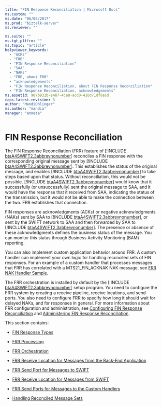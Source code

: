 ```yaml
---
title: "FIN Response Reconciliation | Microsoft Docs"
ms.custom: ""
ms.date: "06/08/2017"
ms.prod: "biztalk-server"
ms.reviewer: ""

ms.suite: ""
ms.tgt_pltfrm: ""
ms.topic: "article"
helpviewer_keywords: 
  - "ACKs"
  - "FRR"
  - "FIN Response Reconciliation"
  - "SAA"
  - "NAKs"
  - "FRR, about FRR"
  - "acknowledgements"
  - "FIN Response Reconciliation, about FIN Response Reconciliation"
  - "FIN Response Reconciliation, acknowledgements"
ms.assetid: 987b932b-e487-4ca8-acd0-410d71df8e6d
caps.latest.revision: 3
author: "MandiOhlinger"
ms.author: "mandia"
manager: "anneta"
---
```

# FIN Response Reconciliation
The FIN Response Reconciliation (FRR) feature of [!INCLUDE [btaA4SWIFT2.3abbrevnonumber](../../includes/btaa4swift2-3abbrevnonumber-md.md)] reconciles a FIN response with the corresponding original message sent by [!INCLUDE [btaA4SWIFT2.3abbrevnonumber](../../includes/btaa4swift2-3abbrevnonumber-md.md)]. This establishes the status of the original message, and enables [!INCLUDE [btaA4SWIFT2.3abbrevnonumber](../../includes/btaa4swift2-3abbrevnonumber-md.md)] to take steps based upon that status. Without reconciliation, this would not be possible. [!INCLUDE [btaA4SWIFT2.3abbrevnonumber](../../includes/btaa4swift2-3abbrevnonumber-md.md)] would know that it successfully (or unsuccessfully) sent the original message to SAA, and it would have the response that it received from SAA, indicating the status of the transmission, but it would not be able to make the connection between the two. FRR establishes that connection.  
  
 FIN responses are acknowledgments (ACKs) or negative acknowledgments (NAKs) sent by SAA to [!INCLUDE [btaA4SWIFT2.3abbrevnonumber](../../includes/btaa4swift2-3abbrevnonumber-md.md)], or sent by the SWIFT network to SAA and then forwarded by SAA to [!INCLUDE [btaA4SWIFT2.3abbrevnonumber](../../includes/btaa4swift2-3abbrevnonumber-md.md)]. The presence or absence of these acknowledgments defines the business status of the message. You can monitor this status through Business Activity Monitoring (BAM) reporting.  
  
 You can also implement custom application behavior around FRR. A custom handler can implement your own logic for handling reconciled sets of FIN responses. For an example of a custom handler that processes messages that FRR has correlated with a MTS21_FIN_ACKNAK NAK message, see [FRR NAK Handler Sample](../../adapters-and-accelerators/accelerator-swift/frr-nak-handler-sample.md).  
  
 The FRR orchestration is installed by default by the [!INCLUDE [btaA4SWIFT2.3abbrevnonumber](../../includes/btaa4swift2-3abbrevnonumber-md.md)] setup program. You need to configure the FRR system by creating a receive pipeline, receive locations, and send ports. You also need to configure FRR to specify how long it should wait for delayed NAKs, and for responses in general. For more information about FRR configuration and administration, see [Configuring FIN Response Reconciliation](../../adapters-and-accelerators/accelerator-swift/configuring-fin-response-reconciliation.md) and [Administering FIN Response Reconciliation](../../adapters-and-accelerators/accelerator-swift/administering-fin-response-reconciliation.md).  
  
 This section contains:  
  
-   [FIN Response Types](../../adapters-and-accelerators/accelerator-swift/fin-response-types.md)  
  
-   [FRR Processing](../../adapters-and-accelerators/accelerator-swift/frr-processing.md)  
  
-   [FRR Orchestration](../../adapters-and-accelerators/accelerator-swift/frr-orchestration.md)  
  
-   [FRR Receive Location for Messages from the Back-End Application](../../adapters-and-accelerators/accelerator-swift/frr-receive-location-for-messages-from-the-back-end-application.md)  
  
-   [FRR Send Port for Messages to SWIFT](../../adapters-and-accelerators/accelerator-swift/frr-send-port-for-messages-to-swift.md)  
  
-   [FRR Receive Location for Messages from SWIFT](../../adapters-and-accelerators/accelerator-swift/frr-receive-location-for-messages-from-swift.md)  
  
-   [FRR Send Ports for Messages to the Custom Handlers](../../adapters-and-accelerators/accelerator-swift/frr-send-ports-for-messages-to-the-custom-handlers.md)  
  
-   [Handling Reconciled Message Sets](../../adapters-and-accelerators/accelerator-swift/handling-reconciled-message-sets.md)